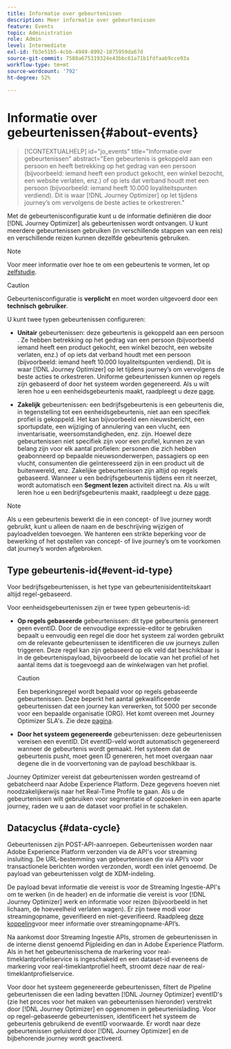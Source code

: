 ```yaml
---
title: Informatie over gebeurtenissen
description: Meer informatie over gebeurtenissen
feature: Events
topic: Administration
role: Admin
level: Intermediate
exl-id: fb3e51b5-4cbb-4949-8992-1075959da67d
source-git-commit: 7588a675319324e43bbc61a71b1fdfaab9cce93a
workflow-type: tm+mt
source-wordcount: '792'
ht-degree: 52%

---
```


# Informatie over gebeurtenissen{#about-events}

>[!CONTEXTUALHELP]
>id="jo_events"
>title="Informatie over gebeurtenissen"
>abstract="Een gebeurtenis is gekoppeld aan een persoon en heeft betrekking op het gedrag van een persoon (bijvoorbeeld: iemand heeft een product gekocht, een winkel bezocht, een website verlaten, enz.) of op iets dat verband houdt met een persoon (bijvoorbeeld: iemand heeft 10.000 loyaliteitspunten verdiend). Dit is waar [!DNL Journey Optimizer] op let tijdens journey’s om vervolgens de beste acties te orkestreren."

Met de gebeurtenisconfiguratie kunt u de informatie definiëren die door [!DNL Journey Optimizer] als gebeurtenissen wordt ontvangen. U kunt meerdere gebeurtenissen gebruiken (in verschillende stappen van een reis) en verschillende reizen kunnen dezelfde gebeurtenis gebruiken.

>[!NOTE]
>
>Voor meer informatie over hoe te om een gebeurtenis te vormen, let op [zelfstudie](https://experienceleague.adobe.com/docs/journey-optimizer-learn/tutorials/create-journeys/use-case-business-event.html).

>[!CAUTION]
>
>Gebeurtenisconfiguratie is **verplicht** en moet worden uitgevoerd door een **technisch gebruiker**.

U kunt twee typen gebeurtenissen configureren:

* **Unitair** gebeurtenissen: deze gebeurtenis is gekoppeld aan een persoon . Ze hebben betrekking op het gedrag van een persoon (bijvoorbeeld iemand heeft een product gekocht, een winkel bezocht, een website verlaten, enz.) of op iets dat verband houdt met een persoon (bijvoorbeeld: iemand heeft 10.000 loyaliteitspunten verdiend). Dit is waar [!DNL Journey Optimizer] op let tijdens journey’s om vervolgens de beste acties te orkestreren. Uniforme gebeurtenissen kunnen op regels zijn gebaseerd of door het systeem worden gegenereerd. Als u wilt leren hoe u een eenheidsgebeurtenis maakt, raadpleegt u deze [page](../event/about-creating.md).

* **Zakelijk** gebeurtenissen: een bedrijfsgebeurtenis is een gebeurtenis die, in tegenstelling tot een eenheidsgebeurtenis, niet aan een specifiek profiel is gekoppeld. Het kan bijvoorbeeld een nieuwsbericht, een sportupdate, een wijziging of annulering van een vlucht, een inventarisatie, weersomstandigheden, enz. zijn. Hoewel deze gebeurtenissen niet specifiek zijn voor een profiel, kunnen ze van belang zijn voor elk aantal profielen: personen die zich hebben geabonneerd op bepaalde nieuwsonderwerpen, passagiers op een vlucht, consumenten die geïnteresseerd zijn in een product uit de buitenwereld, enz. Zakelijke gebeurtenissen zijn altijd op regels gebaseerd. Wanneer u een bedrijfsgebeurtenis tijdens een rit neerzet, wordt automatisch een **Segment lezen** activiteit direct na. Als u wilt leren hoe u een bedrijfsgebeurtenis maakt, raadpleegt u deze [page](../event/about-creating-business.md).


>[!NOTE]
>
>Als u een gebeurtenis bewerkt die in een concept- of live journey wordt gebruikt, kunt u alleen de naam en de beschrijving wijzigen of payloadvelden toevoegen. We hanteren een strikte beperking voor de bewerking of het opstellen van concept- of live journey’s om te voorkomen dat journey’s worden afgebroken.

## Type gebeurtenis-id{#event-id-type}

Voor bedrijfsgebeurtenissen, is het type van gebeurtenisidentiteitskaart altijd regel-gebaseerd.

Voor eenheidsgebeurtenissen zijn er twee typen gebeurtenis-id:

* **Op regels gebaseerde** gebeurtenissen: dit type gebeurtenis genereert geen eventID. Door de eenvoudige expressie-editor te gebruiken bepaalt u eenvoudig een regel die door het systeem zal worden gebruikt om de relevante gebeurtenissen te identificeren die uw journeys zullen triggeren. Deze regel kan zijn gebaseerd op elk veld dat beschikbaar is in de gebeurtenispayload, bijvoorbeeld de locatie van het profiel of het aantal items dat is toegevoegd aan de winkelwagen van het profiel.

   >[!CAUTION]
   >
   >Een beperkingsregel wordt bepaald voor op regels gebaseerde gebeurtenissen. Deze beperkt het aantal gekwalificeerde gebeurtenissen dat een journey kan verwerken, tot 5000 per seconde voor een bepaalde organisatie (ORG). Het komt overeen met Journey Optimizer SLA&#39;s. Zie deze [pagina](https://helpx.adobe.com/nl/legal/product-descriptions/journey-orchestration.html).

* **Door het systeem gegenereerde** gebeurtenissen: deze gebeurtenissen vereisen een eventID. Dit eventID-veld wordt automatisch gegenereerd wanneer de gebeurtenis wordt gemaakt. Het systeem dat de gebeurtenis pusht, moet geen ID genereren, het moet overgaan naar degene die in de voorvertoning van de payload beschikbaar is.

Journey Optimizer vereist dat gebeurtenissen worden gestreamd of gebatcheerd naar Adobe Experience Platform. Deze gegevens hoeven niet noodzakelijkerwijs naar het Real-Time Profile te gaan. Als u de gebeurtenissen wilt gebruiken voor segmentatie of opzoeken in een aparte journey, raden we u aan de dataset voor profiel in te schakelen.

## Datacyclus {#data-cycle}

Gebeurtenissen zijn POST-API-aanroepen. Gebeurtenissen worden naar Adobe Experience Platform verzonden via de API&#39;s voor streaming insluiting. De URL-bestemming van gebeurtenissen die via API’s voor transactionele berichten worden verzonden, wordt een inlet genoemd. De payload van gebeurtenissen volgt de XDM-indeling.

De payload bevat informatie die vereist is voor de Streaming Ingestie-API&#39;s om te werken (in de header) en de informatie die vereist is voor [!DNL Journey Optimizer] werk en informatie voor reizen (bijvoorbeeld in het lichaam, de hoeveelheid verlaten wagen). Er zijn twee modi voor streamingopname, geverifieerd en niet-geverifieerd. Raadpleeg [deze koppeling](https://experienceleague.adobe.com/docs/experience-platform/xdm/api/getting-started.html)voor meer informatie over streamingopname-API’s.

Na aankomst door Streaming Ingestie APIs, stromen de gebeurtenissen in de interne dienst genoemd Pijpleiding en dan in Adobe Experience Platform. Als in het het gebeurtenisschema de markering voor real-timeklantprofielservice is ingeschakeld en een dataset-id eveneens de markering voor real-timeklantprofiel heeft, stroomt deze naar de real-timeklantprofielservice.

Voor door het systeem gegenereerde gebeurtenissen, filtert de Pipeline gebeurtenissen die een lading bevatten [!DNL Journey Optimizer] eventID&#39;s (zie het proces voor het maken van gebeurtenissen hieronder) verstrekt door [!DNL Journey Optimizer] en opgenomen in gebeurtenislading. Voor op regel-gebaseerde gebeurtenissen, identificeert het systeem de gebeurtenis gebruikend de eventID voorwaarde. Er wordt naar deze gebeurtenissen geluisterd door [!DNL Journey Optimizer] en de bijbehorende journey wordt geactiveerd.
